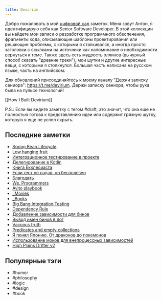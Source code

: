 ```yaml
---
title: Devirium
---
```


Добро пожаловать в мой [цифровой сад](https://maggieappleton.com/garden-history) заметок. Меня зовут Антон, я идентифицирую себя как Senior Software Developer. В этой коллекции вы найдете мои записи о разработке программного обеспечения, фрагменты кода, описывающие шаблоны проектирования или решающие проблемы, с которыми я сталкивался, а иногда просто заголовки с ссылками на источники как напоминание о необходимости вернуться к теме. Также здесь есть мудрость эллинов (вычурный способ сказать "древние греки"), мои шутки и другие интересные вещи, с которыми я столкнулся. Большая часть написана на русском языке, часть на английском.

Для обновлений присоединяйтесь к моему каналу "Держи записку сениора": https://t.me/devirium. Держи записку сениора, чтобы рука была на пульсе технологий!

[[How I Built Devirium]]

P.S.: Если вы видите заметку с тегом #draft, это значит, что она еще не полностью готова к представлению идеи или содержит грязную шутку, которую я еще не успел скрыть.

## Последние заметки
- [Spring Bean Lifecycle](draft/Spring-Bean-Lifecycle.md)
- [Low hanging fruit](2025-03/Low-hanging-fruit.md)
- [Интеграционное тестирование в проекте](2025-03/Интеграционное-тестирование-в-проекте.md)
- [Делегирование в Kotlin](2025-03/Делегирование-в-Kotlin.md)
- [Книга Екклесиаста](2025/2025-02/Книга-Екклесиаста.md)
- [Если тест не падал, он бесполезен](2025/2025-02/Если-тест-не-падал,-он-бесполезен.md)
- [Благодать](2025/2025-02/Благодать.md)
- [We, Programmers](2025/2025-02/We,-Programmers.md)
- [Avito playbook](draft/Avito-playbook.md)
- [_Movies](_Movies.md)
- [_Books](_Books.md)
- [Big Bang Integration Testing](2025-03/Big-Bang-Integration-Testing.md)
- [Dependency Rule](2025/2025-02/Dependency-Rule.md)
- [Добавление зависимости для бинов](2025/2025-01/Добавление-зависимости-для-бинов.md)
- [Вывод имен бинов в лог](2025/2025-01/Вывод-имен-бинов-в-лог.md)
- [Vacuous truth](2025/2025-01/Vacuous-truth.md)
- [Predicates and empty collections](2025/2025-01/Predicates-and-empty-collections.md)
- [Я понял Японию. От драконов до покемонов](2025/2025-01/Я-понял-Японию.-От-драконов-до-покемонов.md)
- [Использование моков для внепроцессных зависимостей](2025/2025-01/Использование-моков-для-внепроцессных-зависимостей.md)
- [High Plains Drifter v2](2025/2025-01/High-Plains-Drifter-v2.md)


## Популярные тэги
- #humor
- #philosophy
- #logic
- #design
- #book
